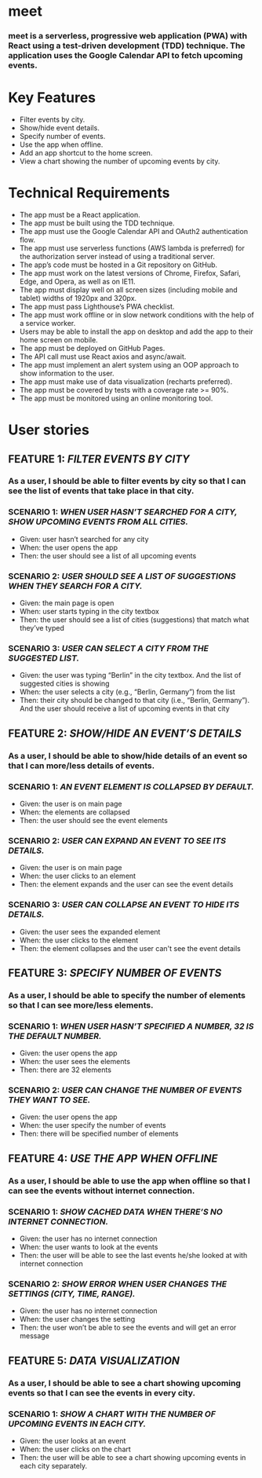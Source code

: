 # meet
### meet is a serverless, progressive web application (PWA) with React using a test-driven development (TDD) technique. The application uses the Google Calendar API to fetch upcoming events.
 # Key Features
 - Filter events by city.
 - Show/hide event details.
 - Specify number of events.
 - Use the app when offline.
 - Add an app shortcut to the home screen.
 - View a chart showing the number of upcoming events by city.
# Technical Requirements
 - The app must be a React application.
 - The app must be built using the TDD technique.
 - The app must use the Google Calendar API and OAuth2 authentication flow.
 - The app must use serverless functions (AWS lambda is preferred) for the authorization server instead of using a traditional server.
 - The app’s code must be hosted in a Git repository on GitHub.
 - The app must work on the latest versions of Chrome, Firefox, Safari, Edge, and Opera, as well as on IE11.
 - The app must display well on all screen sizes (including mobile and tablet) widths of 1920px and 320px.
 - The app must pass Lighthouse’s PWA checklist.
 - The app must work offline or in slow network conditions with the help of a service worker.
 - Users may be able to install the app on desktop and add the app to their home screen on mobile.
 - The app must be deployed on GitHub Pages.
 - The API call must use React axios and async/await.
 - The app must implement an alert system using an OOP approach to show information to the user.
 - The app must make use of data visualization (recharts preferred).
 - The app must be covered by tests with a coverage rate >= 90%.
 - The app must be monitored using an online monitoring tool.
# User stories
## FEATURE 1: *FILTER EVENTS BY CITY*
 ### As a user, I should be able to filter events by city so that I can see the list of events that take place in that city.
 ### SCENARIO 1: *WHEN USER HASN’T SEARCHED FOR A CITY, SHOW UPCOMING EVENTS FROM ALL CITIES.*
 - Given: user hasn’t searched for any city
 - When: the user opens the app
 - Then: the user should see a list of all upcoming events
 ### SCENARIO 2: *USER SHOULD SEE A LIST OF SUGGESTIONS WHEN THEY SEARCH FOR A CITY.*
 - Given: the main page is open
 - When: user starts typing in the city textbox
 - Then: the user should see a list of cities (suggestions) that match what they’ve typed
 ### SCENARIO 3: *USER CAN SELECT A CITY FROM THE SUGGESTED LIST.*
 - Given: the user was typing “Berlin” in the city textbox. And the list of suggested cities is showing
 - When: the user selects a city (e.g., “Berlin, Germany”) from the list
 - Then: their city should be changed to that city (i.e., “Berlin, Germany”). And the user should receive a list of upcoming events in that city
 ## FEATURE 2: *SHOW/HIDE AN EVENT’S DETAILS*
 ### As a user, I should be able to show/hide details of an event so that I can more/less details of events.
 ### SCENARIO 1: *AN EVENT ELEMENT IS COLLAPSED BY DEFAULT.*
 - Given: the user is on main page
 - When: the elements are collapsed
 - Then: the user should see the event elements
 ### SCENARIO 2: *USER CAN EXPAND AN EVENT TO SEE ITS DETAILS.*
 - Given: the user is on main page
 - When: the user clicks to an element
 - Then: the element expands and the user can see the event details
 ### SCENARIO 3: *USER CAN COLLAPSE AN EVENT TO HIDE ITS DETAILS.*
 - Given: the user sees the expanded element
 - When: the user clicks to the element
 - Then: the element collapses and the user can't see the event details
## FEATURE 3: *SPECIFY NUMBER OF EVENTS*
  ### As a user, I should be able to specify the number of elements so that I can see more/less elements.
### SCENARIO 1: *WHEN USER HASN’T SPECIFIED A NUMBER, 32 IS THE DEFAULT NUMBER.*
 - Given: the user opens the app
 - When: the user sees the elements
 - Then: there are 32 elements
 ### SCENARIO 2: *USER CAN CHANGE THE NUMBER OF EVENTS THEY WANT TO SEE.*
 - Given: the user opens the app
 - When: the user specify the number of events
 - Then: there will be specified number of elements
 ## FEATURE 4: *USE THE APP WHEN OFFLINE*
 ### As a user, I should be able to use the app when offline so that I can see the events without internet connection.
 ### SCENARIO 1: *SHOW CACHED DATA WHEN THERE’S NO INTERNET CONNECTION.*
 - Given: the user has no internet connection
 - When: the user wants to look at the events
 - Then: the user will be able to see the last events he/she looked at with internet connection
 ### SCENARIO 2: *SHOW ERROR WHEN USER CHANGES THE SETTINGS (CITY, TIME, RANGE).*
 - Given: the user has no internet connection
 - When: the user changes the setting
 - Then: the user won’t be able to see the events and will get an error message
 ## FEATURE 5: *DATA VISUALIZATION*
 ### As a user, I should be able to see a chart showing upcoming events so that I can see the events in every city.
 ### SCENARIO 1: *SHOW A CHART WITH THE NUMBER OF UPCOMING EVENTS IN EACH CITY.*
 - Given: the user looks at an event
 - When: the user clicks on the chart
 - Then: the user will be able to see a chart showing upcoming events in each city separately.
